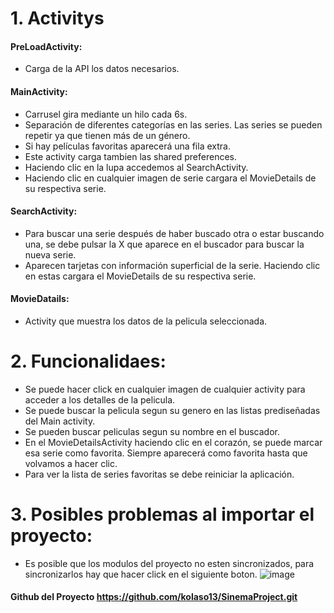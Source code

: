 # 1. **Activitys**

#### PreLoadActivity:
 - Carga de la API los datos necesarios.

#### MainActivity:
- Carrusel gira mediante un hilo cada 6s.
- Separación de diferentes categorías en las series. Las series se pueden repetir ya que tienen más de un género.
- Si hay películas favoritas aparecerá una fila extra.
- Este activity carga tambien las shared preferences.
- Haciendo clic en la lupa accedemos al SearchActivity.
- Haciendo clic en cualquier imagen de serie cargara el MovieDetails de su respectiva serie.

#### SearchActivity:
- Para buscar una serie después de haber buscado otra o estar buscando una, se debe pulsar la X que aparece en el buscador para buscar la nueva serie.
- Aparecen tarjetas con información superficial de la serie. Haciendo clic en estas cargara el MovieDetails de su respectiva serie.

#### MovieDatails:
- Activity que muestra los datos de la pelicula seleccionada.


# 2. **Funcionalidaes:**
- Se puede hacer click en cualquier imagen de cualquier activity para acceder a los detalles de la pelicula.
- Se puede buscar la pelicula segun su genero en las listas prediseñadas del Main activity.
- Se pueden buscar peliculas segun su nombre en el buscador.
- En el MovieDetailsActivity haciendo clic en el corazón, se puede marcar esa serie como favorita. Siempre aparecerá como favorita hasta que volvamos a hacer clic.
- Para ver la lista de series favoritas se debe reiniciar la aplicación.

# 3. **Posibles problemas al importar el proyecto:**
- Es posible que los modulos del proyecto no esten sincronizados, para sincronizarlos hay que hacer click en el siguiente boton.
![image](https://user-images.githubusercontent.com/72077646/203274527-17cdd783-361e-4b82-a4f3-5ab712204b64.png)


#### Github del Proyecto https://github.com/kolaso13/SinemaProject.git

